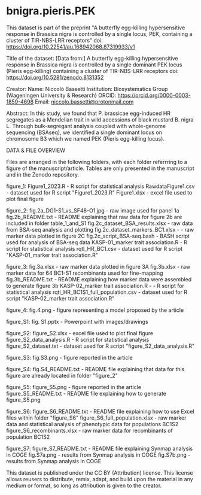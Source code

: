 # bnigra.pieris.PEK

This dataset is part of the preprint "A butterfly egg-killing hypersensitive response in Brassica nigra is controlled by a single locus, PEK, containing a cluster of TIR-NBS-LRR receptors"
doi: https://doi.org/10.22541/au.168942068.87319933/v1 

Title of the dataset: 
[Data from:] A butterfly egg-killing hypersensitive response in Brassica nigra is controlled by a single dominant PEK locus (Pieris egg-killing) containing a cluster of TIR-NBS-LRR receptors
doi: https://doi.org/10.5281/zenodo.8131352

Creator: 
Name:	Niccolò Bassetti
Institution: Biosystematics Group (Wageningen University & Research)
ORCID: https://orcid.org/0000-0003-1859-4698
Email: niccolo.bassetti@protonmail.com

Abstract:
In this study, we found that P. brassicae egg-induced HR segregates as a Mendelian trait in wild accessions of black mustard B. nigra L. Through bulk-segregant analysis coupled with whole-genome sequencing (BSAseq),
we identified a single dominant locus on chromosome B3 which we named PEK (Pieris egg-killing locus).

DATA & FILE OVERVIEW

Files are arranged in the following folders, with each folder referrring to a figure of the manuscript/article.
Tables are only presented in the manuscript and in the Zenodo repository.

figure_1:	Figure1_2023.R - R script for statistical analysis
			RawdataFigure1.csv - dataset used for R script "Figure1_2023.R"
			Figure1.xlsx - excel file used to plot final figure
			
figure_2:	fig.2a_DG1-S1_vs_SF48-O1.jpg - raw image used for panel 1a
			fig.2b_README.txt - README explaining that raw data for figure 2b are included in folder table_1_and_S1
			fig.2c_dataset_BSA_results.xlsx - raw data from BSA-seq analysis and plotting
			fig.2c_dataset_markers_BC1.xlsx -  - raw marker data plotted in figure 2C
			fig.2c_script_BSA-seq.bash - BASH script used for analysis of BSA-seq data
			KASP-01_marker trait association.R - R script for statistical analysis
			rqtl_HR_BC1.csv - dataset used for R script "KASP-01_marker trait association.R"
			
figure_3:	fig.3a.xlsx - raw marker data plotted in figure 3A
			fig.3b.xlsx - raw marker data for 64 BC1-S1 recombinants used for fine-mapping 
			fig.3b_README.txt - README explaining how marker data were assembled to generate figure 3b
			KASP-02_marker trait association.R - - R script for statistical analysis
			rqtl_HR_BC1S1_full_population.csv - dataset used for R script "KASP-02_marker trait association.R"

figure_4:	fig.4.png - figure representing a model proposed by the article

figure_S1:	fig. S1.pptx - Powerpoint with images/drawings

figure_S2:  figure_S2.xlsx - excel file used to plot final figure
			figure_S2_data_analysis.R - R script for statistical analysis
			figure_S2_dataset.txt - dataset used for R script "figure_S2_data_analysis.R"
			
figure_S3:	fig.S3.png - figure reported in the article

figure_S4:	fig.S4_README.txt - README file explaining that data for this figure are already located in folder "figure_2"

figure_S5:	figure_S5.png - figure reported in the article
			figure_S5_README.txt - README file explaining how to generate figure_S5.png
	
figure_S6:	figure_S6_README.txt - README file explaining how to use Excel files within folder "figure_S6"
			figure_S6_full_population.xlsx - raw marker data and statistical analysis of phenotypic data for populations BC1S2
			figure_S6_recombinants.xlsx - raw marker data for recombinants of population BC1S2

figure_S7:	figure_S7_README.txt - README file explaining Synmap analysis in COGE
			fig.S7a.png	- results from Synmap analysis in COGE 
			fig.S7b.png	- results from Synmap analysis in COGE 


This dataset is published under the CC BY (Attribution) license.
This license allows reusers to distribute, remix, adapt, and build upon the material in any medium or format, so long as attribution is given to the creator.



